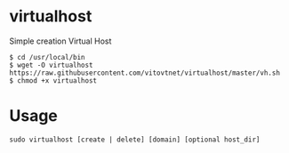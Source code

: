 # virtualhost
Simple creation Virtual Host

```
$ cd /usr/local/bin
$ wget -O virtualhost https://raw.githubusercontent.com/vitovtnet/virtualhost/master/vh.sh
$ chmod +x virtualhost 
```


# Usage

```
sudo virtualhost [create | delete] [domain] [optional host_dir]
```



